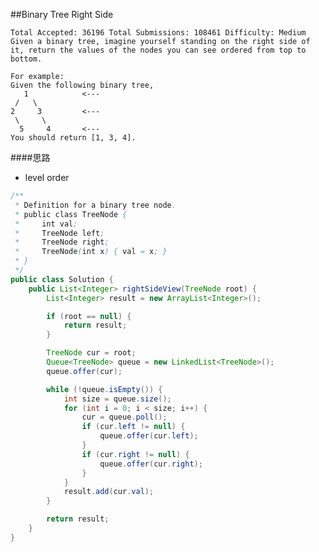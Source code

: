 ##Binary Tree Right Side

	Total Accepted: 36196 Total Submissions: 108461 Difficulty: Medium
	Given a binary tree, imagine yourself standing on the right side of it, return the values of the nodes you can see ordered from top to bottom.

	For example:
	Given the following binary tree,
	   1            <---
	 /   \
	2     3         <---
	 \     \
	  5     4       <---
	You should return [1, 3, 4].

####思路
- level order

```java
/**
 * Definition for a binary tree node.
 * public class TreeNode {
 *     int val;
 *     TreeNode left;
 *     TreeNode right;
 *     TreeNode(int x) { val = x; }
 * }
 */
public class Solution {
    public List<Integer> rightSideView(TreeNode root) {
        List<Integer> result = new ArrayList<Integer>();

        if (root == null) {
            return result;
        }

        TreeNode cur = root;
        Queue<TreeNode> queue = new LinkedList<TreeNode>();
        queue.offer(cur);

        while (!queue.isEmpty()) {
            int size = queue.size();
            for (int i = 0; i < size; i++) {
                cur = queue.poll();
                if (cur.left != null) {
                    queue.offer(cur.left);
                }
                if (cur.right != null) {
                    queue.offer(cur.right);
                }
            }
            result.add(cur.val);
        }

        return result;
    }
}
```
